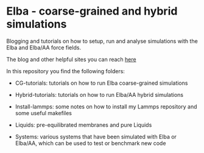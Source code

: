# Elba - coarse-grained and hybrid simulations

Blogging and tutorials on how to setup, run and analyse simulations with the Elba and Elba/AA force fields.

The blog and other helpful sites you can reach [here](https://sgenheden.github.io/Elba/)

In this repository you find the following folders:

* CG-tutorials: tutorials on how to run Elba coarse-grained simulations

* Hybrid-tutorials: tutorials on how to run Elba/AA hybrid simulations

* Install-lammps: some notes on how to install my Lammps repository and some useful makefiles

* Liquids: pre-equilibrated membranes and pure Liquids

* Systems: various systems that have been simulated with Elba or Elba/AA, which can be used to test or benchmark new code
